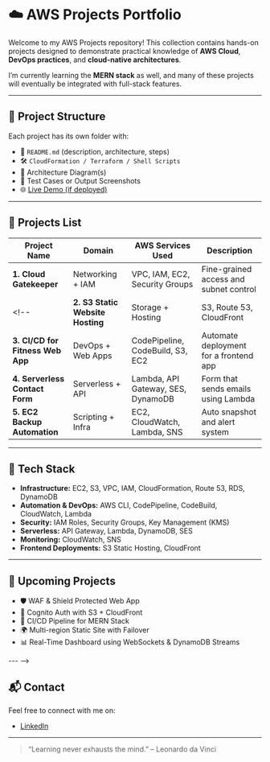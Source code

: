 # ☁️ AWS Projects Portfolio

Welcome to my AWS Projects repository! This collection contains hands-on projects designed to demonstrate practical knowledge of **AWS Cloud**, **DevOps practices**, and **cloud-native architectures**.

I’m currently learning the **MERN stack** as well, and many of these projects will eventually be integrated with full-stack features.

---

## 📁 Project Structure

Each project has its own folder with:
- 📜 `README.md` (description, architecture, steps)
- 🛠️ `CloudFormation / Terraform / Shell Scripts`
- 📸 Architecture Diagram(s)
- 🧪 Test Cases or Output Screenshots
- 🌐 [Live Demo (if deployed)](#)

---

## 🚀 Projects List

| Project Name                        | Domain             | AWS Services Used                         | Description |
|------------------------------------|--------------------|--------------------------------------------|-------------|
| **1. Cloud Gatekeeper**            | Networking + IAM   | VPC, IAM, EC2, Security Groups             | Fine-grained access and subnet control |
<!--| **2. S3 Static Website Hosting**   | Storage + Hosting  | S3, Route 53, CloudFront                   | Host a static website on S3 with CDN   |
| **3. CI/CD for Fitness Web App**   | DevOps + Web Apps  | CodePipeline, CodeBuild, S3, EC2           | Automate deployment for a frontend app |
| **4. Serverless Contact Form**     | Serverless + API   | Lambda, API Gateway, SES, DynamoDB         | Form that sends emails using Lambda    |
| **5. EC2 Backup Automation**       | Scripting + Infra  | EC2, CloudWatch, Lambda, SNS               | Auto snapshot and alert system         |

---

## 🧰 Tech Stack

- **Infrastructure:** EC2, S3, VPC, IAM, CloudFormation, Route 53, RDS, DynamoDB
- **Automation & DevOps:** AWS CLI, CodePipeline, CodeBuild, CloudWatch, Lambda
- **Security:** IAM Roles, Security Groups, Key Management (KMS)
- **Serverless:** API Gateway, Lambda, DynamoDB, SES
- **Monitoring:** CloudWatch, SNS
- **Frontend Deployments:** S3 Static Hosting, CloudFront

---

## 📝 Upcoming Projects

- 🛡️ WAF & Shield Protected Web App  
- 🔐 Cognito Auth with S3 + CloudFront  
- 🔄 CI/CD Pipeline for MERN Stack  
- 🌍 Multi-region Static Site with Failover  
- 📊 Real-Time Dashboard using WebSockets & DynamoDB Streams  

--- -->

## 📬 Contact

Feel free to connect with me on:
- [LinkedIn](https://linkedin.com/in/ayush=gowarkar)
<!-- - [Portfolio](https://your-portfolio-link.com)-->

---

> “Learning never exhausts the mind.” – Leonardo da Vinci
